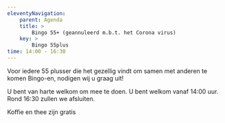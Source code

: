 ```yaml
---
eleventyNavigation:
    parent: Agenda
    title: >
        Bingo 55+ (geannuleerd m.b.t. het Corona virus)
    key: >
        Bingo 55plus
time: 14:00 - 16:30
---
```


Voor iedere 55 plusser die het gezellig vindt om samen met anderen te komen Bingo-en, nodigen wij u graag uit!

U bent van harte welkom om mee te doen. U bent welkom vanaf 14:00 uur. Rond 16:30 zullen we afsluiten.

Koffie en thee zijn gratis
